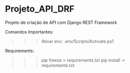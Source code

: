 # Projeto_API_DRF
Projeto de criação de API com Django REST Framework

Comandos Importantes:

>>> Ativar env: .env/Scripts/Activate.ps1

Requirements:

>>> pip freeze > requirements.txt
>>> pip install -r requirements.txt